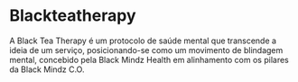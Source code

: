 # Blackteatherapy
A Black Tea Therapy é um protocolo de saúde mental que transcende a ideia de um serviço, posicionando-se como um movimento de blindagem mental, concebido pela Black Mindz Health em alinhamento com os pilares da Black Mindz C.O.
